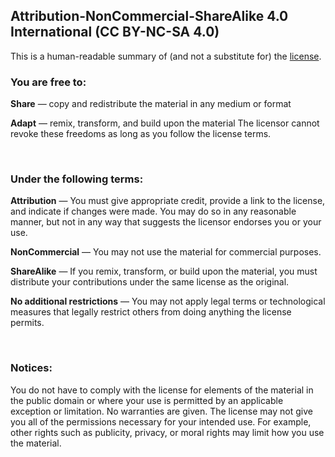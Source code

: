 Attribution-NonCommercial-ShareAlike 4.0 International (CC BY-NC-SA 4.0)
------------------------------------------------------------------------

This is a human-readable summary of (and not a substitute for) the [license](https://creativecommons.org/licenses/by-nc-sa/4.0/legalcode).

### You are free to:

**Share** — copy and redistribute the material in any medium or format 

**Adapt** — remix, transform, and build upon the material The licensor cannot revoke these freedoms as long as you follow the license terms. 

<br>

### Under the following terms:

**Attribution** — You must give appropriate credit, provide a link to the license, and indicate if changes were made. You may do so in any reasonable manner, but not in any way that suggests the licensor endorses you or your use.

**NonCommercial** — You may not use the material for commercial purposes.

**ShareAlike** — If you remix, transform, or build upon the material, you must distribute your contributions under the same license as the original. 

**No additional restrictions** — You may not apply legal terms or technological measures that legally restrict others from doing anything the license permits. 

<br>

### Notices:

You do not have to comply with the license for elements of the material in the public domain or where your use is permitted by an applicable exception or limitation. No warranties are given. The license may not give you all of the permissions necessary for your intended use. For example, other rights such as publicity, privacy, or moral rights may limit how you use the material.
